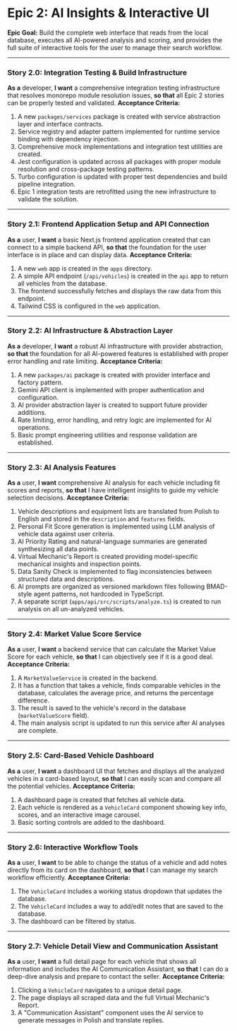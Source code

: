 # Epic 2: AI Insights & Interactive UI
**Epic Goal:** Build the complete web interface that reads from the local database, executes all AI-powered analysis and scoring, and provides the full suite of interactive tools for the user to manage their search workflow.

---
### **Story 2.0: Integration Testing & Build Infrastructure**
**As a** developer, **I want** a comprehensive integration testing infrastructure that resolves monorepo module resolution issues, **so that** all Epic 2 stories can be properly tested and validated.
**Acceptance Criteria:**
1. A new `packages/services` package is created with service abstraction layer and interface contracts.
2. Service registry and adapter pattern implemented for runtime service binding with dependency injection.
3. Comprehensive mock implementations and integration test utilities are created.
4. Jest configuration is updated across all packages with proper module resolution and cross-package testing patterns.
5. Turbo configuration is updated with proper test dependencies and build pipeline integration.
6. Epic 1 integration tests are retrofitted using the new infrastructure to validate the solution.

---
### **Story 2.1: Frontend Application Setup and API Connection**
**As a** user, **I want** a basic Next.js frontend application created that can connect to a simple backend API, **so that** the foundation for the user interface is in place and can display data.
**Acceptance Criteria:**
1. A new `web` app is created in the `apps` directory.
2. A simple API endpoint (`/api/vehicles`) is created in the `api` app to return all vehicles from the database.
3. The frontend successfully fetches and displays the raw data from this endpoint.
4. Tailwind CSS is configured in the `web` application.

---
### **Story 2.2: AI Infrastructure & Abstraction Layer**
**As a** developer, **I want** a robust AI infrastructure with provider abstraction, **so that** the foundation for all AI-powered features is established with proper error handling and rate limiting.
**Acceptance Criteria:**
1. A new `packages/ai` package is created with provider interface and factory pattern.
2. Gemini API client is implemented with proper authentication and configuration.
3. AI provider abstraction layer is created to support future provider additions.
4. Rate limiting, error handling, and retry logic are implemented for AI operations.
5. Basic prompt engineering utilities and response validation are established.

---
### **Story 2.3: AI Analysis Features**
**As a** user, **I want** comprehensive AI analysis for each vehicle including fit scores and reports, **so that** I have intelligent insights to guide my vehicle selection decisions.
**Acceptance Criteria:**
1. Vehicle descriptions and equipment lists are translated from Polish to English and stored in the `description` and `features` fields.
2. Personal Fit Score generation is implemented using LLM analysis of vehicle data against user criteria.
3. AI Priority Rating and natural-language summaries are generated synthesizing all data points.
4. Virtual Mechanic's Report is created providing model-specific mechanical insights and inspection points.
5. Data Sanity Check is implemented to flag inconsistencies between structured data and descriptions.
6. AI prompts are organized as versioned markdown files following BMAD-style agent patterns, not hardcoded in TypeScript.
7. A separate script (`apps/api/src/scripts/analyze.ts`) is created to run analysis on all un-analyzed vehicles.

---
### **Story 2.4: Market Value Score Service**
**As a** user, **I want** a backend service that can calculate the Market Value Score for each vehicle, **so that** I can objectively see if it is a good deal.
**Acceptance Criteria:**
1. A `MarketValueService` is created in the backend.
2. It has a function that takes a vehicle, finds comparable vehicles in the database, calculates the average price, and returns the percentage difference.
3. The result is saved to the vehicle's record in the database (`marketValueScore` field).
4. The main analysis script is updated to run this service after AI analyses are complete.

---
### **Story 2.5: Card-Based Vehicle Dashboard**
**As a** user, **I want** a dashboard UI that fetches and displays all the analyzed vehicles in a card-based layout, **so that** I can easily scan and compare all the potential vehicles.
**Acceptance Criteria:**
1. A dashboard page is created that fetches all vehicle data.
2. Each vehicle is rendered as a `VehicleCard` component showing key info, scores, and an interactive image carousel.
3. Basic sorting controls are added to the dashboard.

---
### **Story 2.6: Interactive Workflow Tools**
**As a** user, **I want** to be able to change the status of a vehicle and add notes directly from its card on the dashboard, **so that** I can manage my search workflow efficiently.
**Acceptance Criteria:**
1. The `VehicleCard` includes a working status dropdown that updates the database.
2. The `VehicleCard` includes a way to add/edit notes that are saved to the database.
3. The dashboard can be filtered by status.

---
### **Story 2.7: Vehicle Detail View and Communication Assistant**
**As a** user, **I want** a full detail page for each vehicle that shows all information and includes the AI Communication Assistant, **so that** I can do a deep-dive analysis and prepare to contact the seller.
**Acceptance Criteria:**
1. Clicking a `VehicleCard` navigates to a unique detail page.
2. The page displays all scraped data and the full Virtual Mechanic's Report.
3. A "Communication Assistant" component uses the AI service to generate messages in Polish and translate replies.
